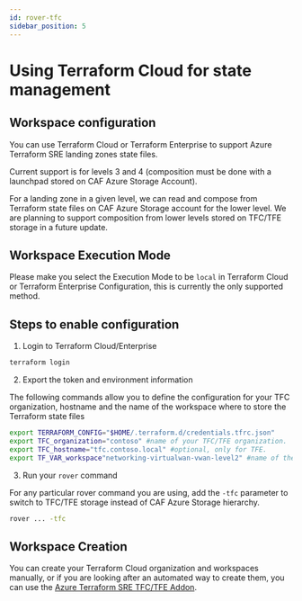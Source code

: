 ```yaml
---
id: rover-tfc
sidebar_position: 5
---
```


# Using Terraform Cloud for state management

## Workspace configuration

You can use Terraform Cloud or Terraform Enterprise to support Azure Terraform SRE landing zones state files.

Current support is for levels 3 and 4 (composition must be done with a launchpad stored on CAF Azure Storage Account).

For a landing zone in a given level, we can read and compose from Terraform state files on CAF Azure Storage account for the lower level. We are planning to support composition from lower levels stored on TFC/TFE storage in a future update.

## Workspace Execution Mode

Please make you select the Execution Mode to be ```local``` in Terraform Cloud or Terraform Enterprise Configuration, this is currently the only supported method.

## Steps to enable configuration

1. Login to Terraform Cloud/Enterprise

```bash
terraform login
```

2. Export the token and environment information

The following commands allow you to define the configuration for your TFC organization, hostname and the name of the workspace where to store the Terraform state files

```bash
export TERRAFORM_CONFIG="$HOME/.terraform.d/credentials.tfrc.json"
export TFC_organization="contoso" #name of your TFC/TFE organization.
export TFC_hostname="tfc.contoso.local" #optional, only for TFE.
export TF_VAR_workspace"networking-virtualwan-vwan-level2" #name of the workspace where to store the state file.
```

3. Run your ```rover``` command

For any particular rover command you are using, add the ```-tfc``` parameter to switch to TFC/TFE storage instead of CAF Azure Storage hierarchy.
 
```bash
rover ... -tfc 
```

## Workspace Creation

You can create your Terraform Cloud organization and workspaces manually, or if you are looking after an automated way to create them, you can use the [Azure Terraform SRE TFC/TFE Addon](https://github.com/Azure/caf-terraform-landingzones/tree/master/caf_solution/add-ons/terraform_cloud).